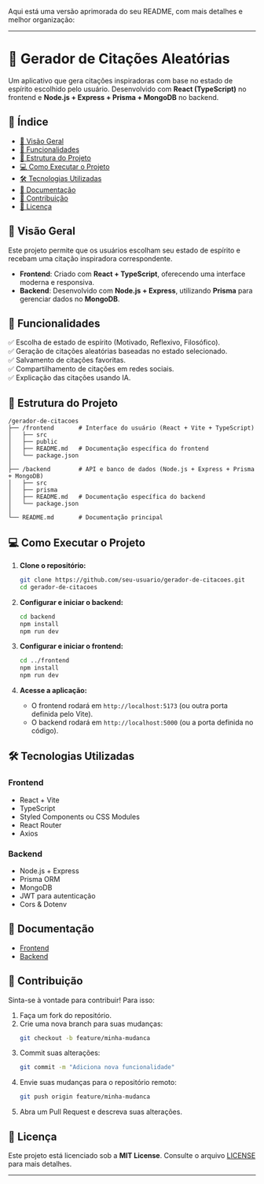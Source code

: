 Aqui está uma versão aprimorada do seu README, com mais detalhes e melhor organização:  

---

# 🎨 Gerador de Citações Aleatórias  

Um aplicativo que gera citações inspiradoras com base no estado de espírito escolhido pelo usuário. Desenvolvido com **React (TypeScript)** no frontend e **Node.js + Express + Prisma + MongoDB** no backend.  

## 📌 Índice  
- [📖 Visão Geral](#-visão-geral)  
- [🚀 Funcionalidades](#-funcionalidades)  
- [📂 Estrutura do Projeto](#-estrutura-do-projeto)  
- [💻 Como Executar o Projeto](#-como-executar-o-projeto)  
- [🛠 Tecnologias Utilizadas](#-tecnologias-utilizadas)  
- [📑 Documentação](#-documentação)  
- [🤝 Contribuição](#-contribuição)  
- [📝 Licença](#-licença)  

## 📖 Visão Geral  
Este projeto permite que os usuários escolham seu estado de espírito e recebam uma citação inspiradora correspondente.  

- **Frontend**: Criado com **React + TypeScript**, oferecendo uma interface moderna e responsiva.  
- **Backend**: Desenvolvido com **Node.js + Express**, utilizando **Prisma** para gerenciar dados no **MongoDB**.  

## 🚀 Funcionalidades  
✅ Escolha de estado de espírito (Motivado, Reflexivo, Filosófico).  
✅ Geração de citações aleatórias baseadas no estado selecionado.  
✅ Salvamento de citações favoritas.  
✅ Compartilhamento de citações em redes sociais.  
✅ Explicação das citações usando IA.  

## 📂 Estrutura do Projeto  
```
/gerador-de-citacoes
├── /frontend       # Interface do usuário (React + Vite + TypeScript)
│   ├── src
│   ├── public
│   ├── README.md   # Documentação específica do frontend
│   └── package.json
│
├── /backend        # API e banco de dados (Node.js + Express + Prisma + MongoDB)
│   ├── src
│   ├── prisma
│   ├── README.md   # Documentação específica do backend
│   └── package.json
│
└── README.md       # Documentação principal
```  

## 💻 Como Executar o Projeto  
1. **Clone o repositório:**  
   ```bash
   git clone https://github.com/seu-usuario/gerador-de-citacoes.git
   cd gerador-de-citacoes
   ```  

2. **Configurar e iniciar o backend:**  
   ```bash
   cd backend
   npm install
   npm run dev
   ```  

3. **Configurar e iniciar o frontend:**  
   ```bash
   cd ../frontend
   npm install
   npm run dev
   ```  

4. **Acesse a aplicação:**  
   - O frontend rodará em `http://localhost:5173` (ou outra porta definida pelo Vite).  
   - O backend rodará em `http://localhost:5000` (ou a porta definida no código).  

## 🛠 Tecnologias Utilizadas  
### **Frontend**  
- React + Vite  
- TypeScript  
- Styled Components ou CSS Modules  
- React Router  
- Axios  

### **Backend**  
- Node.js + Express  
- Prisma ORM  
- MongoDB  
- JWT para autenticação  
- Cors & Dotenv  

## 📑 Documentação  
- [Frontend](/frontend/README.md)  
- [Backend](/backend/README.md)  

## 🤝 Contribuição  
Sinta-se à vontade para contribuir! Para isso:  
1. Faça um fork do repositório.  
2. Crie uma nova branch para suas mudanças:  
   ```bash
   git checkout -b feature/minha-mudanca
   ```  
3. Commit suas alterações:  
   ```bash
   git commit -m "Adiciona nova funcionalidade"
   ```  
4. Envie suas mudanças para o repositório remoto:  
   ```bash
   git push origin feature/minha-mudanca
   ```  
5. Abra um Pull Request e descreva suas alterações.  

## 📝 Licença  
Este projeto está licenciado sob a **MIT License**. Consulte o arquivo [LICENSE](LICENSE) para mais detalhes.  

---
